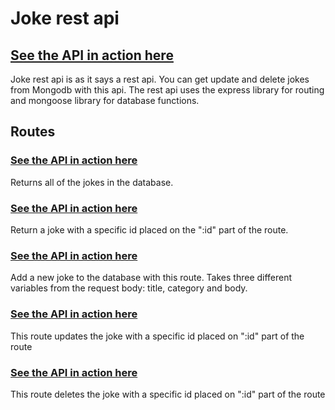 # Joke rest api

## [See the API in action here](https://konstanenonen.github.io/joke-frontend)

Joke rest api is as it says a rest api. You can get update and delete jokes from Mongodb with this api. The rest api uses the express library for routing and mongoose library for database functions.

## Routes
### [See the API in action here](https://joke-rest-api.herokuapp.com/api/getall)
Returns all of the jokes in the database.

### [See the API in action here](https://joke-rest-api.herokuapp.com/api/get/:id)
Return a joke with a specific id placed on the ":id" part of the route.

### [See the API in action here](https://joke-rest-api.herokuapp.com/api/getall)
Add a new joke to the database with this route. Takes three different variables from the request body: title, category and body.

### [See the API in action here](https://joke-rest-api.herokuapp.com/update/:id)
This route updates the joke with a specific id placed on ":id" part of the route

### [See the API in action here](https://joke-rest-api.herokuapp.com/delete/:id)
This route deletes the joke with a specific id placed on ":id" part of the route
